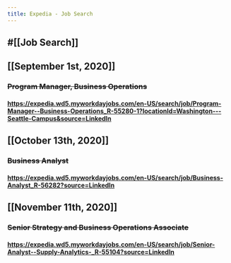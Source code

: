 ```yaml
---
title: Expedia - Job Search
---
```


## #[[Job Search]]

## 

## [[September 1st, 2020]]
### ~~Program Manager, Business Operations~~
#### https://expedia.wd5.myworkdayjobs.com/en-US/search/job/Program-Manager--Business-Operations_R-55280-1?locationId=Washington---Seattle-Campus&source=LinkedIn

## [[October 13th, 2020]]
### ~~Business Analyst~~
#### https://expedia.wd5.myworkdayjobs.com/en-US/search/job/Business-Analyst_R-56282?source=LinkedIn

## [[November 11th, 2020]]
### ~~Senior Strategy and Business Operations Associate~~
#### https://expedia.wd5.myworkdayjobs.com/en-US/search/job/Senior-Analyst--Supply-Analytics-_R-55104?source=LinkedIn
